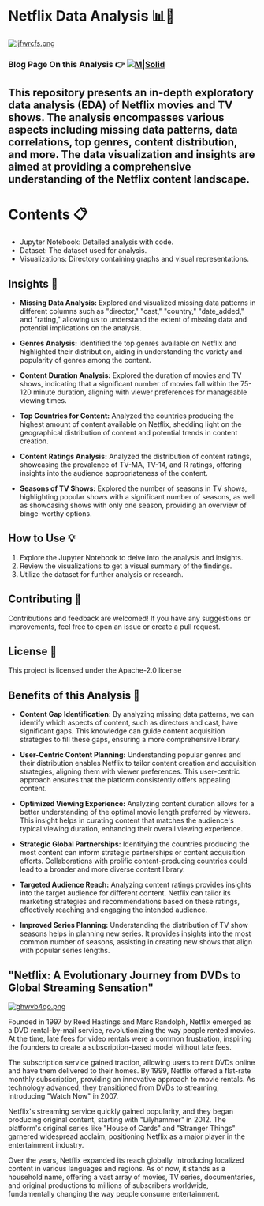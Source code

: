 # Netflix Data Analysis 📊🍿
[![ljfwrcfs.png](https://i.postimg.cc/jd2kfzWP/ljfwrcfs.png)](https://postimg.cc/1fxHhVr3)

### Blog Page On this Analysis 👉 [![M|Solid](https://cldup.com/dTxpPi9lDf.thumb.png)](https://medium.com/@ffactory335/netflix-unveiled-a-data-driven-case-study-in-streaming-strategies-ac6ac6e56be0)


## This repository presents an in-depth exploratory data analysis (EDA) of Netflix movies and TV shows. The analysis encompasses various aspects including missing data patterns, data correlations, top genres, content distribution, and more. The data visualization and insights are aimed at providing a comprehensive understanding of the Netflix content landscape.
# Contents 📋
- Jupyter Notebook: Detailed analysis with code.
- Dataset: The dataset used for analysis.
- Visualizations: Directory containing graphs and visual representations.


## Insights 🧐

- **Missing Data Analysis:** Explored and visualized missing data patterns in different columns such as "director," "cast," "country," "date_added," and "rating," allowing us to understand the extent of missing data and potential implications on the analysis.

- **Genres Analysis:** Identified the top genres available on Netflix and highlighted their distribution, aiding in understanding the variety and popularity of genres among the content.

- **Content Duration Analysis:** Explored the duration of movies and TV shows, indicating that a significant number of movies fall within the 75-120 minute duration, aligning with viewer preferences for manageable viewing times.

- **Top Countries for Content:** Analyzed the countries producing the highest amount of content available on Netflix, shedding light on the geographical distribution of content and potential trends in content creation.

- **Content Ratings Analysis:** Analyzed the distribution of content ratings, showcasing the prevalence of TV-MA, TV-14, and R ratings, offering insights into the audience appropriateness of the content.

- **Seasons of TV Shows:** Explored the number of seasons in TV shows, highlighting popular shows with a significant number of seasons, as well as showcasing shows with only one season, providing an overview of binge-worthy options.

## How to Use 💡

1. Explore the Jupyter Notebook to delve into the analysis and insights.
2. Review the visualizations to get a visual summary of the findings.
3. Utilize the dataset for further analysis or research.

## Contributing 🤝

Contributions and feedback are welcomed! If you have any suggestions or improvements, feel free to open an issue or create a pull request.

## License 📜

This project is licensed under the Apache-2.0 license



## Benefits of this Analysis 🌟

- **Content Gap Identification:** By analyzing missing data patterns, we can identify which aspects of content, such as directors and cast, have significant gaps. This knowledge can guide content acquisition strategies to fill these gaps, ensuring a more comprehensive library.

- **User-Centric Content Planning:** Understanding popular genres and their distribution enables Netflix to tailor content creation and acquisition strategies, aligning them with viewer preferences. This user-centric approach ensures that the platform consistently offers appealing content.

- **Optimized Viewing Experience:** Analyzing content duration allows for a better understanding of the optimal movie length preferred by viewers. This insight helps in curating content that matches the audience's typical viewing duration, enhancing their overall viewing experience.

- **Strategic Global Partnerships:** Identifying the countries producing the most content can inform strategic partnerships or content acquisition efforts. Collaborations with prolific content-producing countries could lead to a broader and more diverse content library.

- **Targeted Audience Reach:** Analyzing content ratings provides insights into the target audience for different content. Netflix can tailor its marketing strategies and recommendations based on these ratings, effectively reaching and engaging the intended audience.

- **Improved Series Planning:** Understanding the distribution of TV show seasons helps in planning new series. It provides insights into the most common number of seasons, assisting in creating new shows that align with popular series lengths.

## "Netflix: A Evolutionary Journey from DVDs to Global Streaming Sensation"
[![ghwvb4qo.png](https://i.postimg.cc/4yhtBWKG/ghwvb4qo.png)](https://postimg.cc/wRg7Bcc4)

Founded in 1997 by Reed Hastings and Marc Randolph, Netflix emerged as a DVD rental-by-mail service, revolutionizing the way people rented movies. At the time, late fees for video rentals were a common frustration, inspiring the founders to create a subscription-based model without late fees.

The subscription service gained traction, allowing users to rent DVDs online and have them delivered to their homes. By 1999, Netflix offered a flat-rate monthly subscription, providing an innovative approach to movie rentals. As technology advanced, they transitioned from DVDs to streaming, introducing "Watch Now" in 2007.

Netflix's streaming service quickly gained popularity, and they began producing original content, starting with "Lilyhammer" in 2012. The platform's original series like "House of Cards" and "Stranger Things" garnered widespread acclaim, positioning Netflix as a major player in the entertainment industry.

Over the years, Netflix expanded its reach globally, introducing localized content in various languages and regions. As of now, it stands as a household name, offering a vast array of movies, TV series, documentaries, and original productions to millions of subscribers worldwide, fundamentally changing the way people consume entertainment.
